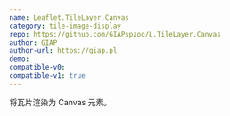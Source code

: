 ```yaml
---
name: Leaflet.TileLayer.Canvas
category: tile-image-display
repo: https://github.com/GIAPspzoo/L.TileLayer.Canvas
author: GIAP
author-url: https://giap.pl
demo: 
compatible-v0:
compatible-v1: true
---
```


将瓦片渲染为 Canvas 元素。
